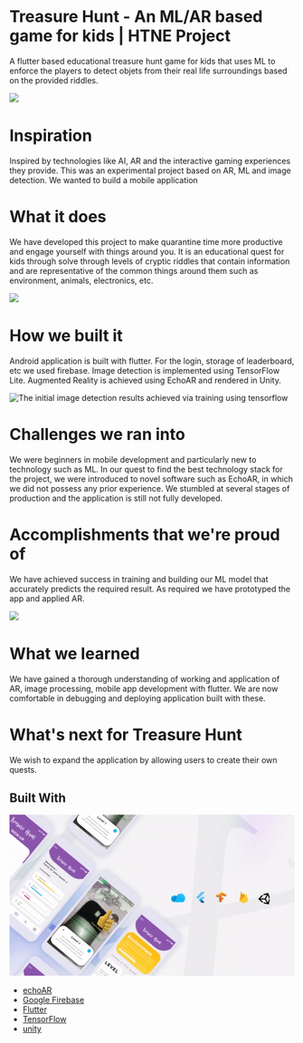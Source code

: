 # Treasure Hunt - An ML/AR based game for kids  |  HTNE Project
A flutter based educational treasure hunt game for kids that uses ML to enforce the players to detect objets from their real life surroundings based on the provided riddles.

![](1.gif)


# Inspiration
Inspired by technologies like AI, AR and the interactive gaming experiences they provide. This was an experimental project based on AR, ML and image detection. We wanted to build a mobile application

# What it does
We have developed this project to make quarantine time more productive and engage yourself with things around you. It is an educational quest for kids through solve through levels of cryptic riddles that contain information and are representative of the common things around them such as environment, animals, electronics, etc.

![](2.gif)

# How we built it
Android application is built with flutter. For the login, storage of leaderboard, etc we used firebase. Image detection is implemented using TensorFlow Lite. Augmented Reality is achieved using EchoAR and rendered in Unity.

![The initial image detection results achieved via training using tensorflow](5.gif)


# Challenges we ran into
We were beginners in mobile development and particularly new to technology such as ML. In our quest to find the best technology stack for the project, we were introduced to novel software such as EchoAR, in which we did not possess any prior experience. We stumbled at several stages of production and the application is still not fully developed.

# Accomplishments that we're proud of
We have achieved success in training and building our ML model that accurately predicts the required result. As required we have prototyped the app and applied AR.

![](3.gif)

# What we learned
We have gained a thorough understanding of working and application of AR, image processing, mobile app development with flutter. We are now comfortable in debugging and deploying application built with these.

# What's next for Treasure Hunt
We wish to expand the application by allowing users to create their own quests.

## Built With
![](4.gif)

* [echoAR](https://www.echoar.xyz/)
* [Google Firebase](https://firebase.google.com/)
* [Flutter](https://flutter.dev/)
* [TensorFlow](https://www.tensorflow.org/)
* [unity](https://unity.com/)
